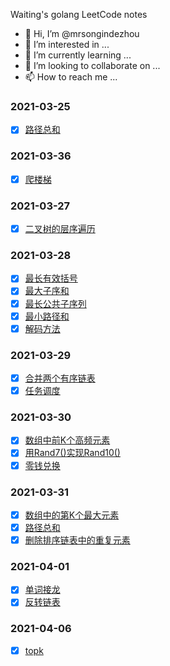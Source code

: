 Waiting's golang LeetCode notes

- 👋 Hi, I’m @mrsongindezhou
- 👀 I’m interested in ...
- 🌱 I’m currently learning ...
- 💞️ I’m looking to collaborate on ...
- 📫 How to reach me ...

### 2021-03-25
- [x] [路径总和](https://github.com/mrsongindezhou/LeetCode-Notes-Waiting/blob/main/2021-03-25/%E8%B7%AF%E5%BE%84%E6%80%BB%E5%92%8C.go)

### 2021-03-36
- [x] [爬楼梯](https://github.com/mrsongindezhou/LeetCode-Notes-Waiting/blob/main/2021-03-26/leetcode-70.%E7%88%AC%E6%A5%BC%E6%A2%AF.go)

### 2021-03-27
- [x] [二叉树的层序遍历](https://github.com/mrsongindezhou/LeetCode-Notes-Waiting/tree/main/2021-03-27)

### 2021-03-28
- [x] [最长有效括号](https://github.com/mrsongindezhou/LeetCode-Notes-Waiting/blob/main/2021-03-28/leetcode-32.%E6%9C%80%E9%95%BF%E6%9C%89%E6%95%88%E6%8B%AC%E5%8F%B7.go)
- [x] [最大子序和](https://github.com/mrsongindezhou/LeetCode-Notes-Waiting/blob/main/2021-03-28/leetcode-53.%E6%9C%80%E5%A4%A7%E5%AD%90%E5%BA%8F%E5%92%8C.go)
- [x] [最长公共子序列](https://github.com/mrsongindezhou/LeetCode-Notes-Waiting/blob/main/2021-03-28/leetcode-1143.%E6%9C%80%E9%95%BF%E5%85%AC%E5%85%B1%E5%AD%90%E5%BA%8F%E5%88%97.go)
- [x] [最小路径和](https://github.com/mrsongindezhou/LeetCode-Notes-Waiting/blob/main/2021-03-28/leetcode-64.%E6%9C%80%E5%B0%8F%E8%B7%AF%E5%BE%84%E5%92%8C.go)
- [x] [解码方法](https://github.com/mrsongindezhou/LeetCode-Notes-Waiting/blob/main/2021-03-28/leetcode-91.%E8%A7%A3%E7%A0%81%E6%96%B9%E6%B3%95.go)

### 2021-03-29
- [x] [合并两个有序链表](https://github.com/mrsongindezhou/LeetCode-Notes-Waiting/blob/main/2021-03-29/leetcode-21.%E5%90%88%E5%B9%B6%E4%B8%A4%E4%B8%AA%E6%9C%89%E5%BA%8F%E9%93%BE%E8%A1%A8.go)
- [x] [任务调度](https://github.com/mrsongindezhou/LeetCode-Notes-Waiting/blob/main/2021-03-29/leetcode-621.%E4%BB%BB%E5%8A%A1%E8%B0%83%E5%BA%A6.go)

### 2021-03-30
- [x] [数组中前K个高频元素](https://github.com/mrsongindezhou/LeetCode-Notes-Waiting/blob/main/2021-03-30/leetcode-347.%E6%95%B0%E7%BB%84%E4%B8%AD%E5%89%8DK%E4%B8%AA%E9%AB%98%E9%A2%91%E5%85%83%E7%B4%A0.go)
- [x] [用Rand7()实现Rand10()](https://github.com/mrsongindezhou/LeetCode-Notes-Waiting/blob/main/2021-03-30/leetcode-470.%E7%94%A8Rand7()%E5%AE%9E%E7%8E%B0Rand10().go)
- [x] [零钱兑换](https://github.com/mrsongindezhou/LeetCode-Notes-Waiting/blob/main/2021-03-30/leetcode-322.%E9%9B%B6%E9%92%B1%E5%85%91%E6%8D%A2.go)

### 2021-03-31
- [x] [数组中的第K个最大元素](https://github.com/mrsongindezhou/LeetCode-Notes-Waiting/blob/main/2021-03-31/leetcode-215.%E6%95%B0%E7%BB%84%E4%B8%AD%E7%9A%84%E7%AC%ACK%E4%B8%AA%E6%9C%80%E5%A4%A7%E5%85%83%E7%B4%A0.go)
- [x] [路径总和](https://github.com/mrsongindezhou/LeetCode-Notes-Waiting/blob/main/2021-03-31/leetcode-112.%E8%B7%AF%E5%BE%84%E6%80%BB%E5%92%8C.go)
- [x] [删除排序链表中的重复元素](https://github.com/mrsongindezhou/LeetCode-Notes-Waiting/blob/main/2021-03-31/leetcode-83.%E5%88%A0%E9%99%A4%E6%8E%92%E5%BA%8F%E9%93%BE%E8%A1%A8%E4%B8%AD%E7%9A%84%E9%87%8D%E5%A4%8D%E5%85%83%E7%B4%A0.go)

### 2021-04-01
- [x] [单词接龙](https://github.com/mrsongindezhou/LeetCode-Notes-Waiting/blob/main/2021-04-01/leetcode-127.%E5%8D%95%E8%AF%8D%E6%8E%A5%E9%BE%99.go)
- [x] [反转链表](https://github.com/mrsongindezhou/LeetCode-Notes-Waiting/blob/main/2021-04-01/leetcode-206.%E5%8F%8D%E8%BD%AC%E9%93%BE%E8%A1%A8.go)

### 2021-04-06
- [x] [topk](https://github.com/mrsongindezhou/LeetCode-Notes-Waiting/blob/main/2021-04-06/topk.md)

